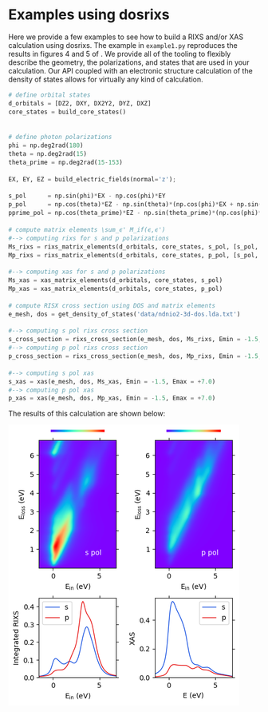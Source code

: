 # Examples using dosrixs

Here we provide a few examples to see how to build a RIXS and/or XAS calculation using dosrixs. The example in ``example1.py`` reproduces the results in figures 4 and 5 of [](). We provide all of the tooling to flexibly describe the geometry, the polarizations, and states that are used in your calculation. Our API coupled with an electronic structure calculation of the density of states allows for virtually any kind of calculation.

```python
# define orbital states
d_orbitals = [DZ2, DXY, DX2Y2, DYZ, DXZ]
core_states = build_core_states()


# define photon polarizations
phi = np.deg2rad(180) 
theta = np.deg2rad(15)
theta_prime = np.deg2rad(15-153)

EX, EY, EZ = build_electric_fields(normal='z');

s_pol      = np.sin(phi)*EX - np.cos(phi)*EY                                                # s, s'
p_pol      = np.cos(theta)*EZ - np.sin(theta)*(np.cos(phi)*EX + np.sin(phi)*EY)             # p
pprime_pol = np.cos(theta_prime)*EZ - np.sin(theta_prime)*(np.cos(phi)*EX + np.sin(phi)*EY) # p'

# compute matrix elements \sum_ϵ' M_if(ϵ,ϵ')
#--> computing rixs for s and p polarizations
Ms_rixs = rixs_matrix_elements(d_orbitals, core_states, s_pol, [s_pol, pprime_pol])
Mp_rixs = rixs_matrix_elements(d_orbitals, core_states, p_pol, [s_pol, pprime_pol])

#--> computing xas for s and p polarizations
Ms_xas = xas_matrix_elements(d_orbitals, core_states, s_pol)
Mp_xas = xas_matrix_elements(d_orbitals, core_states, p_pol)

# compute RISX cross section using DOS and matrix elements
e_mesh, dos = get_density_of_states('data/ndnio2-3d-dos.lda.txt')

#--> computing s pol rixs cross section
s_cross_section = rixs_cross_section(e_mesh, dos, Ms_rixs, Emin = -1.5, Emax = +7.0)
#--> computing p pol rixs cross section
p_cross_section = rixs_cross_section(e_mesh, dos, Mp_rixs, Emin = -1.5, Emax = +7.0)

#--> computing s pol xas
s_xas = xas(e_mesh, dos, Ms_xas, Emin = -1.5, Emax = +7.0)
#--> computing p pol xas
p_xas = xas(e_mesh, dos, Mp_xas, Emin = -1.5, Emax = +7.0)
```

The results of this calculation are shown below:

![](data/example1-output.png)
